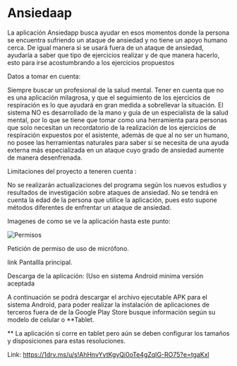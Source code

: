 # Ansiedaap


La aplicación Ansiedapp busca ayudar en esos momentos donde la persona se encuentra sufriendo un ataque de ansiedad y no tiene un apoyo humano cerca.
De igual manera si se usará fuera de un ataque de ansiedad, ayudaría a saber que tipo de ejercicios realizar y de que manera hacerlo, esto para irse acostumbrando a los ejercicios propuestos

Datos a tomar en cuenta:

Siempre buscar un profesional de la salud mental.
Tener en cuenta que no es una aplicación milagrosa, y que el seguimiento de los ejercicios de respiración es lo que ayudará en gran medida a sobrellevar la situación.
El sistema NO es desarrollado de la mano y guía de un especialista de la salud mental, por lo que se tiene que tomar como una herramienta para personas que solo necesitan un recordatorio de la realización de los ejercicios de respiración expuestos por el asistente, además de que al no ser un humano, no posee las herramientas naturales para saber si se necesita de una ayuda externa más especializada en un ataque cuyo grado de ansiedad aumente de manera desenfrenada.

Limitaciones del proyecto a teneren cuenta :

No se realizarán actualizaciones del programa según los nuevos estudios y resultados de investigación sobre ataques de ansiedad.
No se tendrá en cuenta la edad de la persona que utilice la aplicación, pues esto supone métodos diferentes de enfrentar un ataque de ansiedad.

Imagenes de como se ve la aplicación hasta este punto:

![Permisos](https://user-images.githubusercontent.com/35411905/125014297-ab2c7d80-e02a-11eb-9aec-cc8bbc223665.jpeg)

Petición de permiso de uso de micrófono.

link
Pantallla principal.


Descarga de la aplicación: (Uso en sistema Android minima versión aceptada 

A continuación se podrá descargar el archivo ejecutable APK para el sistema Android, para poder realizar la instalación de aplicaciones de terceros fuera de de la Google Play Store busque información según su modelo de celular o **Tablet.

** La aplicación si corre en tablet pero aún se deben configurar los tamaños y disposiciones para estas resoluciones.

Link: https://1drv.ms/u/s!AhHnvYvtKgyQi0oTe4gZqIG-RO75?e=tgaKxl




